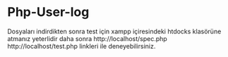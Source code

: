 # Php-User-log
Dosyaları indirdikten sonra test için xampp içiresindeki htdocks klasörüne atmanız yeterlidir daha sonra 
http://localhost/spec.php
http://localhost/test.php
linkleri ile deneyebilirsiniz.
